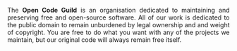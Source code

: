 <p align="justify">
  The <b>Open Code Guild</b> is an organisation dedicated to maintaining and preserving free and open-source software. All of our work is dedicated to the public domain to remain unburdened by legal ownership and and weight of copyright. You are free to do what you want with any of the projects we maintain, but our original code will always remain free itself.
</p>
